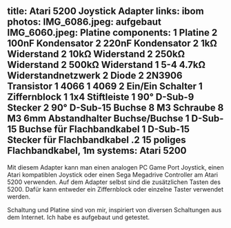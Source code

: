 title: Atari 5200 Joystick Adapter
links:
    ibom
photos:
    IMG_6086.jpeg: aufgebaut
    IMG_6060.jpeg: Platine
components:
    1 Platine
    2 100nF Kondensator
    2 220nF Kondensator
    2 1kΩ Widerstand
    2 10kΩ Widerstand
    2 250kΩ Widerstand
    2 500kΩ Widerstand
    1 5-4 4.7kΩ Widerstandnetzwerk
    2 Diode
    2 2N3906 Transistor
    1 4066
    1 4069
    2 Ein/Ein Schalter
    1 Ziffernblock
    1 1x4 Stiftleiste
    1 90° D-Sub-9 Stecker 
    2 90° D-Sub-15 Buchse 
    8 M3 Schraube
    8 M3 6mm Abstandhalter Buchse/Buchse
    1 D-Sub-15 Buchse für Flachbandkabel
    1 D-Sub-15 Stecker für Flachbandkabel
    .2 15 poliges Flachbandkabel, 1m
systems:
    Atari 5200
---
Mit diesem Adapter kann man einen analogen PC Game Port Joystick, einen Atari kompatiblen Joystick oder einen Sega Megadrive Controller am Atari 5200 verwenden. Auf dem Adapter selbst sind die zusätzlichen Tasten des 5200. Dafür kann entweder ein Ziffernblock oder einzelne Taster verwendet werden.

Schaltung und Platine sind von mir, inspiriert von diversen Schaltungen aus dem Internet. Ich habe es aufgebaut und getestet.
